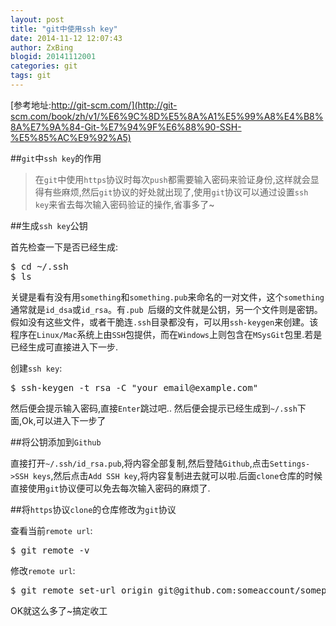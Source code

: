 ```yaml
---
layout: post
title: "git中使用ssh key"
date: 2014-11-12 12:07:43
author: ZxBing
blogid: 20141112001
categories: git
tags: git
---
```


[参考地址:http://git-scm.com/](http://git-scm.com/book/zh/v1/%E6%9C%8D%E5%8A%A1%E5%99%A8%E4%B8%8A%E7%9A%84-Git-%E7%94%9F%E6%88%90-SSH-%E5%85%AC%E9%92%A5)

##`git`中`ssh key`的作用

>在`git`中使用`https`协议时每次`push`都需要输入密码来验证身份,这样就会显得有些麻烦,然后`git`协议的好处就出现了,使用`git`协议可以通过设置`ssh key`来省去每次输入密码验证的操作,省事多了~

##生成`ssh key`公钥

首先检查一下是否已经生成:

<pre class="prettyprint linenums Lang-shell">
$ cd ~/.ssh
$ ls
</pre>

关键是看有没有用`something`和`something.pub`来命名的一对文件，这个`something`通常就是`id_dsa`或`id_rsa`。有`.pub `后缀的文件就是公钥，另一个文件则是密钥。假如没有这些文件，或者干脆连`.ssh`目录都没有，可以用`ssh-keygen`来创建。该程序在`Linux/Mac`系统上由`SSH`包提供，而在`Windows`上则包含在`MSysGit`包里.若是已经生成可直接进入下一步.

创建`ssh key`:

<pre class="prettyprint linenums Lang-shell">
$ ssh-keygen -t rsa -C "your_email@example.com"
</pre>

然后便会提示输入密码,直接`Enter`跳过吧..
然后便会提示已经生成到`~/.ssh`下面,Ok,可以进入下一步了

##将公钥添加到`Github`

直接打开`~/.ssh/id_rsa.pub`,将内容全部复制,然后登陆`Github`,点击`Settings->SSH keys`,然后点击`Add SSH key`,将内容复制进去就可以啦.后面`clone`仓库的时候直接使用`git`协议便可以免去每次输入密码的麻烦了.

##将`https`协议`clone`的仓库修改为`git`协议

查看当前`remote url`:

<pre class="prettyprint linenums Lang-shell">
$ git remote -v
</pre>

修改`remote url`:

<pre class="prettyprint linenums Lang-shell">
$ git remote set-url origin git@github.com:someaccount/someproject.git
</pre>

OK就这么多了~搞定收工